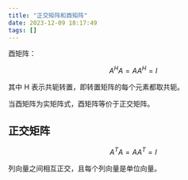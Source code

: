 ```yaml
---
title: "正交矩阵和酉矩阵"
date: 2023-12-09 18:17:49
tags: []
---
```

酉矩阵：

$$A ^ H A = A A ^ H = I$$ 

其中 H 表示共轭转置，即转置矩阵的每个元素都取共轭。

当酉矩阵为实矩阵式，酉矩阵等价于正交矩阵。

## 正交矩阵

$$A ^ T A = A A ^ T = I$$

列向量之间相互正交，且每个列向量是单位向量。

